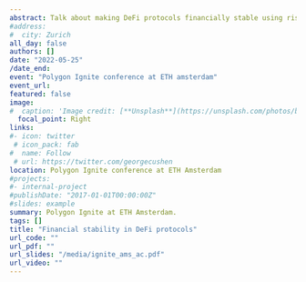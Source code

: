 ```yaml
---
abstract: Talk about making DeFi protocols financially stable using risk assessment framework research.
#address:
#  city: Zurich
all_day: false
authors: []
date: "2022-05-25"
/date_end: 
event: "Polygon Ignite conference at ETH amsterdam"
event_url: 
featured: false
image:
#  caption: 'Image credit: [**Unsplash**](https://unsplash.com/photos/bzdhc5b3Bxs)'
  focal_point: Right
links:
#- icon: twitter
 # icon_pack: fab
#  name: Follow
 # url: https://twitter.com/georgecushen
location: Polygon Ignite conference at ETH Amsterdam
#projects:
#- internal-project
#publishDate: "2017-01-01T00:00:00Z"
#slides: example
summary: Polygon Ignite at ETH Amsterdam.
tags: []
title: "Financial stability in DeFi protocols"
url_code: ""
url_pdf: ""
url_slides: "/media/ignite_ams_ac.pdf"
url_video: ""
---
```




